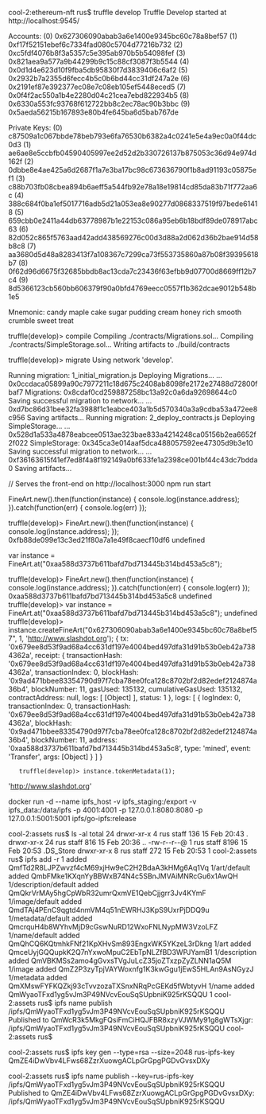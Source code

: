 cool-2:ethereum-nft rus$ truffle develop
Truffle Develop started at http://localhost:9545/

Accounts:
(0) 0x627306090abab3a6e1400e9345bc60c78a8bef57
(1) 0xf17f52151ebef6c7334fad080c5704d77216b732
(2) 0xc5fdf4076b8f3a5357c5e395ab970b5b54098fef
(3) 0x821aea9a577a9b44299b9c15c88cf3087f3b5544
(4) 0x0d1d4e623d10f9fba5db95830f7d3839406c6af2
(5) 0x2932b7a2355d6fecc4b5c0b6bd44cc31df247a2e
(6) 0x2191ef87e392377ec08e7c08eb105ef5448eced5
(7) 0x0f4f2ac550a1b4e2280d04c21cea7ebd822934b5
(8) 0x6330a553fc93768f612722bb8c2ec78ac90b3bbc
(9) 0x5aeda56215b167893e80b4fe645ba6d5bab767de

Private Keys:
(0) c87509a1c067bbde78beb793e6fa76530b6382a4c0241e5e4a9ec0a0f44dc0d3
(1) ae6ae8e5ccbfb04590405997ee2d52d2b330726137b875053c36d94e974d162f
(2) 0dbbe8e4ae425a6d2687f1a7e3ba17bc98c673636790f1b8ad91193c05875ef1
(3) c88b703fb08cbea894b6aeff5a544fb92e78a18e19814cd85da83b71f772aa6c
(4) 388c684f0ba1ef5017716adb5d21a053ea8e90277d0868337519f97bede61418
(5) 659cbb0e2411a44db63778987b1e22153c086a95eb6b18bdf89de078917abc63
(6) 82d052c865f5763aad42add438569276c00d3d88a2d062d36b2bae914d58b8c8
(7) aa3680d5d48a8283413f7a108367c7299ca73f553735860a87b08f39395618b7
(8) 0f62d96d6675f32685bbdb8ac13cda7c23436f63efbb9d07700d8669ff12b7c4
(9) 8d5366123cb560bb606379f90a0bfd4769eecc0557f1b362dcae9012b548b1e5

Mnemonic: candy maple cake sugar pudding cream honey rich smooth crumble sweet treat

truffle(develop)> compile
Compiling ./contracts/Migrations.sol...
Compiling ./contracts/SimpleStorage.sol...
Writing artifacts to ./build/contracts

truffle(develop)> migrate
Using network 'develop'.

Running migration: 1_initial_migration.js
  Deploying Migrations...
  ... 0x0ccdaca05899a90c7977211c18d675c2408ab8098fe2172e27488d72800fbaf7
  Migrations: 0x8cdaf0cd259887258bc13a92c0a6da92698644c0
Saving successful migration to network...
  ... 0xd7bc86d31bee32fa3988f1c1eabce403a1b5d570340a3a9cdba53a472ee8c956
Saving artifacts...
Running migration: 2_deploy_contracts.js
  Deploying SimpleStorage...
  ... 0x528d1a533a4878eabcee0513ae323bae833a4214248ca05156b2ea6652f2f022
  SimpleStorage: 0x345ca3e014aaf5dca488057592ee47305d9b3e10
Saving successful migration to network...
  ... 0xf36163615f41ef7ed8f4a8f192149a0bf633fe1a2398ce001bf44c43dc7bdda0
Saving artifacts...

// Serves the front-end on http://localhost:3000
 npm run start


FineArt.new().then(function(instance) { console.log(instance.address); }).catch(function(err) { console.log(err) });

truffle(develop)> FineArt.new().then(function(instance) { console.log(instance.address); });
0xfb88de099e13c3ed21f80a7a1e49f8caecf10df6
undefined

var instance = FineArt.at("0xaa588d3737b611bafd7bd713445b314bd453a5c8");

truffle(develop)> FineArt.new().then(function(instance) { console.log(instance.address); }).catch(function(err) { console.log(err) });
0xaa588d3737b611bafd7bd713445b314bd453a5c8
undefined
truffle(develop)> var instance = FineArt.at("0xaa588d3737b611bafd7bd713445b314bd453a5c8");
undefined
truffle(develop)> instance.createFineArt("0x627306090abab3a6e1400e9345bc60c78a8bef57", 1, 'http://www.slashdot.org');
{ tx: '0x679ee8d53f9ad68a4cc631df197e4004bed497dfa31d91b53b0eb42a7384362a',
  receipt:
   { transactionHash: '0x679ee8d53f9ad68a4cc631df197e4004bed497dfa31d91b53b0eb42a7384362a',
     transactionIndex: 0,
     blockHash: '0x9ad471bbee83354790d97f7cba78ee0fca128c8702bf2d82edef2124874a36b4',
     blockNumber: 11,
     gasUsed: 135132,
     cumulativeGasUsed: 135132,
     contractAddress: null,
     logs: [ [Object] ],
     status: 1 },
  logs:
   [ { logIndex: 0,
       transactionIndex: 0,
       transactionHash: '0x679ee8d53f9ad68a4cc631df197e4004bed497dfa31d91b53b0eb42a7384362a',
       blockHash: '0x9ad471bbee83354790d97f7cba78ee0fca128c8702bf2d82edef2124874a36b4',
       blockNumber: 11,
       address: '0xaa588d3737b611bafd7bd713445b314bd453a5c8',
       type: 'mined',
       event: 'Transfer',
       args: [Object] } ] }

       truffle(develop)> instance.tokenMetadata(1);
'http://www.slashdot.org'

docker run -d --name ipfs_host -v ipfs_staging:/export -v ipfs_data:/data/ipfs -p 4001:4001 -p 127.0.0.1:8080:8080 -p 127.0.0.1:5001:5001 ipfs/go-ipfs:release

cool-2:assets rus$ ls -al
total 24
drwxr-xr-x   4 rus  staff   136 15 Feb 20:43 .
drwxr-xr-x  24 rus  staff   816 15 Feb 20:36 ..
-rw-r--r--@  1 rus  staff  8196 15 Feb 20:53 .DS_Store
drwxr-xr-x   8 rus  staff   272 15 Feb 20:53 1
cool-2:assets rus$ ipfs add -r 1
added QmfTd2R8LJPZwvzf4cM69xjHw9eC2H2BdaA3kHMg6Aq1Vq 1/art/default
added QmbFMke1KXqnYyBBWxB74N4c5SBnJMVAiMNRcGu6x1AwQH 1/description/default
added QmQkrVrMAy5hgCpWbR32umrQxmVE1QebCjjgrr3Jv4KYmF 1/image/default
added QmdTAj4PEnC9qgtd4nmVM4q51nEWRHJ3KpS9UxrPjDDQ9u 1/metadata/default
added QmcrquH4b8WYhvMjD9cGswNuRD12WxoFNLNypMW3VzoLFZ 1/name/default
added QmQhCQ6KQtmhkFNf21KpXHvSm893EngxWK5YKzeL3rDkng 1/art
added QmceUyjGQQupkK2Q7nYxwoMpuC2EbTpNLZfBD3WPJYamB1 1/description
added QmVBKMSs2amo4gGvxsTVgJuLcZ35joZTxzpZyZLNN1aQ5M 1/image
added QmZ2P3zyTpjVAYWoxnfg1K3kwGgu1jEwS5HLAn9AsNGyzJ 1/metadata
added QmXMswFYFKQZkj93cTvvzozaTXSnxNRqPcGEKd5fWbtyvH 1/name
added QmWyaoTFxd1yg5vJm3P49NVcvEouSqSUpbniK925rKSQQU 1
cool-2:assets rus$ ipfs name publish /ipfs/QmWyaoTFxd1yg5vJm3P49NVcvEouSqSUpbniK925rKSQQU
Published to QmWcR3k5MkgFQsiFmCiHQJFBR8xzyVJWMy91g8gWTsXjgr: /ipfs/QmWyaoTFxd1yg5vJm3P49NVcvEouSqSUpbniK925rKSQQU
cool-2:assets rus$

cool-2:assets rus$ ipfs key gen --type=rsa --size=2048 rus-ipfs-key
QmZE4iDwVbv4LFws68ZzrXuowgACLpGrGpgPGDvGvsxDXy

cool-2:assets rus$ ipfs name publish --key=rus-ipfs-key /ipfs/QmWyaoTFxd1yg5vJm3P49NVcvEouSqSUpbniK925rKSQQU
Published to QmZE4iDwVbv4LFws68ZzrXuowgACLpGrGpgPGDvGvsxDXy: /ipfs/QmWyaoTFxd1yg5vJm3P49NVcvEouSqSUpbniK925rKSQQU
